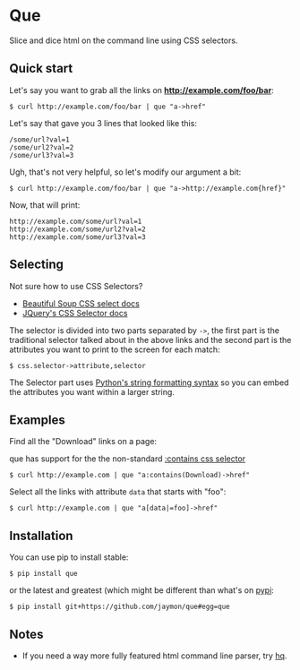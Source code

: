 # Que

Slice and dice html on the command line using CSS selectors.

## Quick start

Let's say you want to grab all the links on **http://example.com/foo/bar**:

    $ curl http://example.com/foo/bar | que "a->href"

Let's say that gave you 3 lines that looked like this:

    /some/url?val=1
    /some/url2?val=2
    /some/url3?val=3

Ugh, that's not very helpful, so let's modify our argument a bit:

    $ curl http://example.com/foo/bar | que "a->http://example.com{href}"

Now, that will print:

    http://example.com/some/url?val=1
    http://example.com/some/url2?val=2
    http://example.com/some/url3?val=3


## Selecting

Not sure how to use CSS Selectors?

* [Beautiful Soup CSS select docs](https://www.crummy.com/software/BeautifulSoup/bs4/doc/#searching-by-css-class)
* [JQuery's CSS Selector docs](http://api.jquery.com/category/selectors/)

The selector is divided into two parts separated by `->`, the first part is the traditional selector talked about in the above links and the second part is the attributes you want to print to the screen for each match:

    $ css.selector->attribute,selector

The Selector part uses [Python's string formatting syntax](https://docs.python.org/2/library/string.html#formatspec) so you can embed the attributes you want within a larger string.


## Examples

Find all the "Download" links on a page:

que has support for the the non-standard [:contains css selector](https://www.w3.org/TR/2001/CR-css3-selectors-20011113/#content-selectors)

    $ curl http://example.com | que "a:contains(Download)->href"


Select all the links with attribute `data` that starts with "foo":

    $ curl http://example.com | que "a[data|=foo]->href"


## Installation

You can use pip to install stable:

    $ pip install que

or the latest and greatest (which might be different than what's on [pypi](https://pypi.python.org/pypi/que):

    $ pip install git+https://github.com/jaymon/que#egg=que


## Notes

* If you need a way more fully featured html command line parser, try [hq](https://github.com/rbwinslow/hq).

